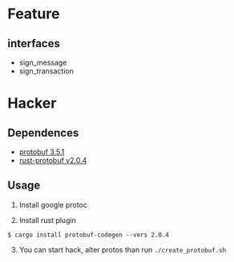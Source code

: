 # Feature

## interfaces

- sign_message
- sign_transaction


# Hacker

## Dependences

- [protobuf 3.5.1](https://github.com/google/protobuf/releases)
- [rust-protobuf v2.0.4](https://github.com/stepancheg/rust-protobuf)

## Usage

1. Install google protoc

2. Install rust plugin

```
$ cargo install protobuf-codegen --vers 2.0.4
```

3. You can start hack, alter protos than run `./create_protobuf.sh`